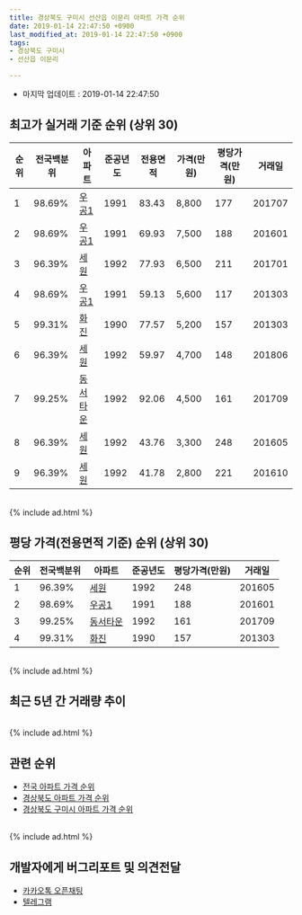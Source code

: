 ```yaml
---
title: 경상북도 구미시 선산읍 이문리 아파트 가격 순위
date: 2019-01-14 22:47:50 +0900
last_modified_at: 2019-01-14 22:47:50 +0900
tags:
- 경상북도 구미시
- 선산읍 이문리

---
```


* 마지막 업데이트 : 2019-01-14 22:47:50

## 최고가 실거래 기준 순위 (상위 30)


|순위|전국백분위|아파트|준공년도|전용면적|가격(만원)|평당가격(만원)|거래일|
|---|---|---|---|---|---|---|---|
|1|98.69%|[우공1](https://search.naver.com/search.naver?query=%EA%B2%BD%EC%83%81%EB%B6%81%EB%8F%84+%EA%B5%AC%EB%AF%B8%EC%8B%9C+%EC%84%A0%EC%82%B0%EC%9D%8D+%EC%9D%B4%EB%AC%B8%EB%A6%AC+%EC%9A%B0%EA%B3%B51)|1991|83.43|8,800|177|201707|
|2|98.69%|[우공1](https://search.naver.com/search.naver?query=%EA%B2%BD%EC%83%81%EB%B6%81%EB%8F%84+%EA%B5%AC%EB%AF%B8%EC%8B%9C+%EC%84%A0%EC%82%B0%EC%9D%8D+%EC%9D%B4%EB%AC%B8%EB%A6%AC+%EC%9A%B0%EA%B3%B51)|1991|69.93|7,500|188|201601|
|3|96.39%|[세원](https://search.naver.com/search.naver?query=%EA%B2%BD%EC%83%81%EB%B6%81%EB%8F%84+%EA%B5%AC%EB%AF%B8%EC%8B%9C+%EC%84%A0%EC%82%B0%EC%9D%8D+%EC%9D%B4%EB%AC%B8%EB%A6%AC+%EC%84%B8%EC%9B%90)|1992|77.93|6,500|211|201701|
|4|98.69%|[우공1](https://search.naver.com/search.naver?query=%EA%B2%BD%EC%83%81%EB%B6%81%EB%8F%84+%EA%B5%AC%EB%AF%B8%EC%8B%9C+%EC%84%A0%EC%82%B0%EC%9D%8D+%EC%9D%B4%EB%AC%B8%EB%A6%AC+%EC%9A%B0%EA%B3%B51)|1991|59.13|5,600|117|201303|
|5|99.31%|[화진](https://search.naver.com/search.naver?query=%EA%B2%BD%EC%83%81%EB%B6%81%EB%8F%84+%EA%B5%AC%EB%AF%B8%EC%8B%9C+%EC%84%A0%EC%82%B0%EC%9D%8D+%EC%9D%B4%EB%AC%B8%EB%A6%AC+%ED%99%94%EC%A7%84)|1990|77.57|5,200|157|201303|
|6|96.39%|[세원](https://search.naver.com/search.naver?query=%EA%B2%BD%EC%83%81%EB%B6%81%EB%8F%84+%EA%B5%AC%EB%AF%B8%EC%8B%9C+%EC%84%A0%EC%82%B0%EC%9D%8D+%EC%9D%B4%EB%AC%B8%EB%A6%AC+%EC%84%B8%EC%9B%90)|1992|59.97|4,700|148|201806|
|7|99.25%|[동서타운](https://search.naver.com/search.naver?query=%EA%B2%BD%EC%83%81%EB%B6%81%EB%8F%84+%EA%B5%AC%EB%AF%B8%EC%8B%9C+%EC%84%A0%EC%82%B0%EC%9D%8D+%EC%9D%B4%EB%AC%B8%EB%A6%AC+%EB%8F%99%EC%84%9C%ED%83%80%EC%9A%B4)|1992|92.06|4,500|161|201709|
|8|96.39%|[세원](https://search.naver.com/search.naver?query=%EA%B2%BD%EC%83%81%EB%B6%81%EB%8F%84+%EA%B5%AC%EB%AF%B8%EC%8B%9C+%EC%84%A0%EC%82%B0%EC%9D%8D+%EC%9D%B4%EB%AC%B8%EB%A6%AC+%EC%84%B8%EC%9B%90)|1992|43.76|3,300|248|201605|
|9|96.39%|[세원](https://search.naver.com/search.naver?query=%EA%B2%BD%EC%83%81%EB%B6%81%EB%8F%84+%EA%B5%AC%EB%AF%B8%EC%8B%9C+%EC%84%A0%EC%82%B0%EC%9D%8D+%EC%9D%B4%EB%AC%B8%EB%A6%AC+%EC%84%B8%EC%9B%90)|1992|41.78|2,800|221|201610|


<br>
{% include ad.html %}
<br>

## 평당 가격(전용면적 기준) 순위 (상위 30)


|순위|전국백분위|아파트|준공년도|평당가격(만원)|거래일|
|---|---|---|---|---|---|
|1|96.39%|[세원](https://search.naver.com/search.naver?query=%EA%B2%BD%EC%83%81%EB%B6%81%EB%8F%84+%EA%B5%AC%EB%AF%B8%EC%8B%9C+%EC%84%A0%EC%82%B0%EC%9D%8D+%EC%9D%B4%EB%AC%B8%EB%A6%AC+%EC%84%B8%EC%9B%90)|1992|248|201605|
|2|98.69%|[우공1](https://search.naver.com/search.naver?query=%EA%B2%BD%EC%83%81%EB%B6%81%EB%8F%84+%EA%B5%AC%EB%AF%B8%EC%8B%9C+%EC%84%A0%EC%82%B0%EC%9D%8D+%EC%9D%B4%EB%AC%B8%EB%A6%AC+%EC%9A%B0%EA%B3%B51)|1991|188|201601|
|3|99.25%|[동서타운](https://search.naver.com/search.naver?query=%EA%B2%BD%EC%83%81%EB%B6%81%EB%8F%84+%EA%B5%AC%EB%AF%B8%EC%8B%9C+%EC%84%A0%EC%82%B0%EC%9D%8D+%EC%9D%B4%EB%AC%B8%EB%A6%AC+%EB%8F%99%EC%84%9C%ED%83%80%EC%9A%B4)|1992|161|201709|
|4|99.31%|[화진](https://search.naver.com/search.naver?query=%EA%B2%BD%EC%83%81%EB%B6%81%EB%8F%84+%EA%B5%AC%EB%AF%B8%EC%8B%9C+%EC%84%A0%EC%82%B0%EC%9D%8D+%EC%9D%B4%EB%AC%B8%EB%A6%AC+%ED%99%94%EC%A7%84)|1990|157|201303|


<br>
{% include ad.html %}
<br>

## 최근 5년 간 거래량 추이


<div style="width:100%;">
    <canvas id="deal_progress" height="250"></canvas>
</div>

<script>
new Chart(document.getElementById("deal_progress"), {
    type: 'line',
    data: {
        labels: ['201401','201402','201403','201404','201405','201406','201407','201408','201409','201410','201411','201412','201501','201502','201503','201504','201505','201506','201507','201508','201509','201510','201511','201512','201601','201602','201603','201604','201605','201606','201607','201608','201609','201610','201611','201612','201701','201702','201703','201704','201705','201706','201707','201708','201709','201710','201711','201712','201801','201802','201803','201804','201805','201806','201807','201808','201809','201810','201811','201812','201901'],
        datasets: [{
            label: '실거래 수',
            pointRadius: 1,
            data: [1, 1, 2, 1, 2, 0, 0, 1, 2, 0, 0, 0, 1, 0, 1, 0, 0, 1, 1, 3, 0, 0, 0, 0, 2, 1, 1, 2, 1, 0, 0, 1, 1, 1, 1, 0, 2, 1, 0, 0, 0, 1, 1, 0, 1, 0, 0, 0, 0, 0, 0, 0, 0, 3, 1, 1, 0, 0, 0, 0, 0],
            borderColor: "rgba(255, 201, 14, 1)",
            backgroundColor: "rgba(255, 201, 14, 0.5)",
            fill: true,
        }]
    },
    options: {
        responsive: true,
        title: {
            display: true,
            text: '5년간 거래량 추이'
        },
        tooltips: {
            mode: 'index',
            intersect: false,
        },
        hover: {
            mode: 'nearest',
            intersect: true
        },
        scales: {
            xAxes: [{
                display: true,
                scaleLabel: {
                    display: true,
                    labelString: '년/월'
                }
            }],
            yAxes: [{
                display: true,
                ticks: {
                    suggestedMin: 0,
                },
                scaleLabel: {
                    display: true,
                    labelString: '실거래 수'
                }
            }]
        }
    }
});

</script>


<br>
{% include ad.html %}
<br>

## 관련 순위

- [전국 아파트 가격 순위](https://inasie.github.io/apt-ranking/전국)
- [경상북도 아파트 가격 순위](https://inasie.github.io/apt-ranking/경상북도)
- [경상북도 구미시 아파트 가격 순위](https://inasie.github.io/apt-ranking/경상북도-구미시)


<br>
{% include ad.html %}
<br>

## 개발자에게 버그리포트 및 의견전달

- [카카오톡 오픈채팅](https://open.kakao.com/o/gLJUAP4)
- [텔레그램](https://t.me/inasie)

